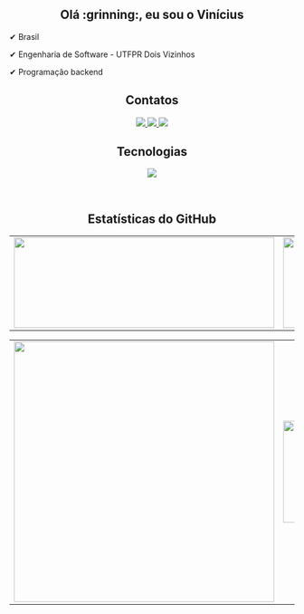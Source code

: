 <div align="center">
<h2/>Olá :grinning:, eu sou o Vinícius</h2>
</div>

 ✔ Brasil

 ✔ Engenharia de Software - UTFPR Dois Vizinhos
 
 ✔ Programação backend
        
<div align="center">
<h2>Contatos</h2>
</div>

<div align="center">
  <a href="mailto:viniciusalmada9@gmail.com" target="_blank">
    <img src="https://img.shields.io/badge/Gmail-292626?style=for-the-badge&logo=gmail&logoColor=FFF&border-width:3px&border-color:#ffffff" target="-blank">
  </a>
  
  <a href="https://www.linkedin.com/in/viniciusalmadads/" target="_blank">
    <img src="https://img.shields.io/badge/LinkedIn-292626?style=for-the-badge&logo=linkedin&logoColor=white" target="-blank">
  </a>
  
  <a href="https://wa.me/5546999057605" target="_blank">
    <img src="https://img.shields.io/badge/WhatsApp-292626?style=for-the-badge&logo=whatsapp&logoColor=white" target="-blank">
  </a>


<h2>Tecnologias</h2>

<p align="center">
  <a href="https://skillicons.dev">
    <img src="https://skillicons.dev/icons?i=java,spring,c,github,idea,css,postgres,git,discord,docker,html" />
  </a>
</p><br>


<h2>Estatísticas do GitHub</h2>

<p style="text-align: center">
<a href = "https://github.com/AlmadaAlmada">
 
<table>
    <tr>
      <td>
        <img height="160cm" width="460cm" src="https://github-readme-stats.vercel.app/api?username=AlmadaAlmada&show_icons=true&theme=transparent"/>
      </td>
      <td>
            <img height="160cm" width="500cm" src="https://github-readme-stats.vercel.app/api/top-langs/?username=AlmadaAlmada&layout=compact&theme=transparent"/>
      </td>
    </tr>
</table>

<table>
  <tr>
    <td>
      <img width="460cm" src="https://github-profile-summary-cards.vercel.app/api/cards/profile-details?username=AlmadaAlmada&theme=transparent"/>
    </td>
    <td>
      <img height="180cm" width="235cm" src="https://github-profile-summary-cards.vercel.app/api/cards/productive-time?username=AlmadaAlmada&theme=transparent"/>
    </td>
    <td>
      <img height="180cm" width="235cm" src="https://github-profile-summary-cards.vercel.app/api/cards/repos-per-language?username=AlmadaAlmada&theme=transparent"/>
    </td>
  </tr>
</table>
</p>
